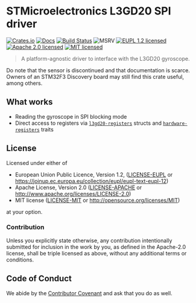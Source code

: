 # STMicroelectronics L3GD20 SPI driver

[![Crates.io][crates-image]][crates-link]
[![Docs][docs-image]][docs-link]
[![Build Status][build-image]][build-link]
![MSRV][msrv-image]
[![EUPL 1.2 licensed][license-eupl-image]][license-eupl-link]
[![Apache 2.0 licensed][license-apache-image]][license-apache-link]
[![MIT licensed][license-mit-image]][license-mit-link]

> A platform-agnostic driver to interface with the L3GD20 gyroscope.

Do note that the sensor is discontinued and that documentation is scarce. Owners of an STM32F3 Discovery
board may still find this crate useful, among others.

## What works

- Reading the gyroscope in SPI blocking mode
- Direct access to registers via [`l3gd20-registers`] structs and [`hardware-registers`] traits

## License

Licensed under either of

- European Union Public Licence, Version 1.2, ([LICENSE-EUPL](LICENSE-EUPL)
  or https://joinup.ec.europa.eu/collection/eupl/eupl-text-eupl-12)
- Apache License, Version 2.0 ([LICENSE-APACHE](LICENSE-APACHE) or
  http://www.apache.org/licenses/LICENSE-2.0)
- MIT license ([LICENSE-MIT](LICENSE-MIT) or http://opensource.org/licenses/MIT)

at your option.

### Contribution

Unless you explicitly state otherwise, any contribution intentionally submitted for inclusion in the
work by you, as defined in the Apache-2.0 license, shall be triple licensed as above, without any
additional terms or conditions.

## Code of Conduct

We abide by the [Contributor Covenant][cc] and ask that you do as well.

[crates-image]: https://img.shields.io/crates/v/lsm303dlhc-ng

[crates-link]: https://crates.io/crates/lsm303dlhc-ng

[docs-image]: https://docs.rs/lsm303dlhc-ng/badge.svg

[docs-link]: https://docs.rs/lsm303dlhc-ng/

[build-image]: https://github.com/sunsided/l3gd20/workflows/Rust/badge.svg

[build-link]: https://github.com/sunsided/l3gd20/actions

[msrv-image]: https://img.shields.io/badge/rustc-1.64+-blue.svg

[license-eupl-image]: https://img.shields.io/badge/license-EUPL_1.2-blue.svg

[license-apache-image]: https://img.shields.io/badge/license-Apache_2.0-blue.svg

[license-mit-image]: https://img.shields.io/badge/license-MIT-blue.svg

[license-apache-link]: https://github.com/sunsided/l3gd20/blob/develop/LICENSE-APACHE

[license-mit-link]: https://github.com/sunsided/l3gd20/blob/develop/LICENSE-MIT

[license-eupl-link]: https://github.com/sunsided/l3gd20/blob/develop/LICENSE-EUPL

[cc]: https://contributor-covenant.org

[`l3gd20-registers`]: https://crates.io/crates/l3gd20-registers

[`hardware-registers`]: https://crates.io/crates/hardware-registers
